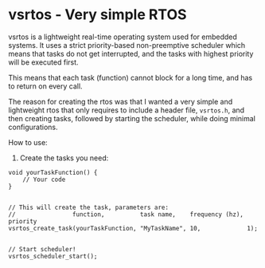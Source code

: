 # vsrtos - Very simple RTOS
vsrtos is a lightweight real-time operating system used for embedded systems. It uses a strict priority-based non-preemptive scheduler which means that tasks do not get interrupted, and the tasks with highest priority will be executed first.

This means that each task (function) cannot block for a long time, and has to return on every call.

The reason for creating the rtos was that I wanted a very simple and lightweight rtos that only requires to include a header file, `vsrtos.h`, and then creating tasks, followed by starting the scheduler, while doing minimal configurations.

How to use:
1. Create the tasks you need:
```
void yourTaskFunction() {
    // Your code
}


// This will create the task, parameters are:
//                function,          task name,    frequency (hz), priority
vsrtos_create_task(yourTaskFunction, "MyTaskName", 10,             1);


// Start scheduler!
vsrtos_scheduler_start();
```